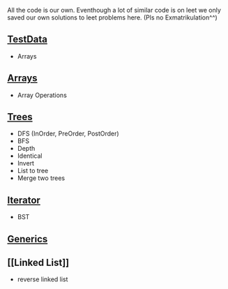 All the code is our own. Eventhough a lot of similar code is on leet we only saved our own solutions to leet problems here. (Pls no Exmatrikulation^^)

## [TestData](/TestData.md)
- Arrays

## [Arrays](/Arrays.md)
- Array Operations

## [Trees](/Trees.md)
- DFS (InOrder, PreOrder, PostOrder)
- BFS
- Depth
- Identical
- Invert
- List to tree
- Merge two trees


## [Iterator](/Iterator.md)
- BST


## [Generics](/Generics.md)

## [[Linked List]]
- reverse linked list